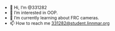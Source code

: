 - 👋 Hi, I’m @331282
- 👀 I’m interested in OOP.
- 🌱 I’m currently learning about FRC cameras.
- 📫 How to reach me 331282@student.linnmar.org

<!---
331282/331282 is a ✨ special ✨ repository because its `README.md` (this file) appears on your GitHub profile.
You can click the Preview link to take a look at your changes.
--->
